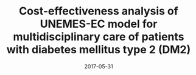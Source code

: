 ---
title: "Cost-effectiveness analysis of UNEMES-EC model for multidisciplinary care of patients with diabetes mellitus type 2 (DM2)"
collection: funding
permalink: /funding/2017-unemes-ec-dm2
venue: "CONACYT"
excerpt: ""
date: 2017-05-31
Number: ""
---